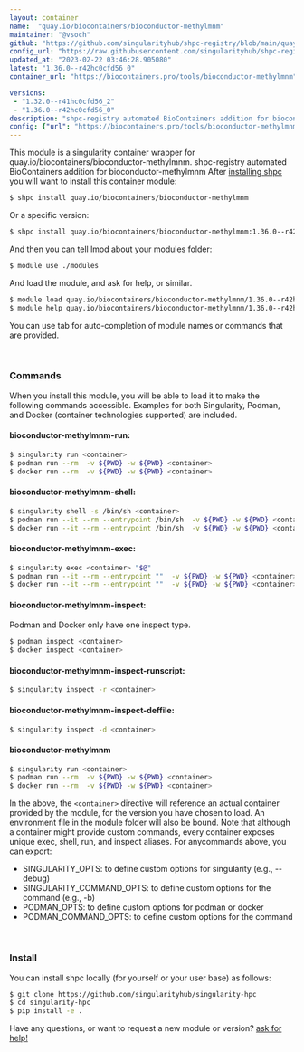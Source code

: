 ```yaml
---
layout: container
name:  "quay.io/biocontainers/bioconductor-methylmnm"
maintainer: "@vsoch"
github: "https://github.com/singularityhub/shpc-registry/blob/main/quay.io/biocontainers/bioconductor-methylmnm/container.yaml"
config_url: "https://raw.githubusercontent.com/singularityhub/shpc-registry/main/quay.io/biocontainers/bioconductor-methylmnm/container.yaml"
updated_at: "2023-02-22 03:46:28.905080"
latest: "1.36.0--r42hc0cfd56_0"
container_url: "https://biocontainers.pro/tools/bioconductor-methylmnm"

versions:
 - "1.32.0--r41hc0cfd56_2"
 - "1.36.0--r42hc0cfd56_0"
description: "shpc-registry automated BioContainers addition for bioconductor-methylmnm"
config: {"url": "https://biocontainers.pro/tools/bioconductor-methylmnm", "maintainer": "@vsoch", "description": "shpc-registry automated BioContainers addition for bioconductor-methylmnm", "latest": {"1.36.0--r42hc0cfd56_0": "sha256:87a100f6d8389c8addab16a4435e1c2566ced3978e21efdb579933ba2a9bd36e"}, "tags": {"1.32.0--r41hc0cfd56_2": "sha256:76db74e93222fe45d45b039dc5148f5358756aa274897d1ac54ec05530fb4178", "1.36.0--r42hc0cfd56_0": "sha256:87a100f6d8389c8addab16a4435e1c2566ced3978e21efdb579933ba2a9bd36e"}, "docker": "quay.io/biocontainers/bioconductor-methylmnm"}
---
```


This module is a singularity container wrapper for quay.io/biocontainers/bioconductor-methylmnm.
shpc-registry automated BioContainers addition for bioconductor-methylmnm
After [installing shpc](#install) you will want to install this container module:


```bash
$ shpc install quay.io/biocontainers/bioconductor-methylmnm
```

Or a specific version:

```bash
$ shpc install quay.io/biocontainers/bioconductor-methylmnm:1.36.0--r42hc0cfd56_0
```

And then you can tell lmod about your modules folder:

```bash
$ module use ./modules
```

And load the module, and ask for help, or similar.

```bash
$ module load quay.io/biocontainers/bioconductor-methylmnm/1.36.0--r42hc0cfd56_0
$ module help quay.io/biocontainers/bioconductor-methylmnm/1.36.0--r42hc0cfd56_0
```

You can use tab for auto-completion of module names or commands that are provided.

<br>

### Commands

When you install this module, you will be able to load it to make the following commands accessible.
Examples for both Singularity, Podman, and Docker (container technologies supported) are included.

#### bioconductor-methylmnm-run:

```bash
$ singularity run <container>
$ podman run --rm  -v ${PWD} -w ${PWD} <container>
$ docker run --rm  -v ${PWD} -w ${PWD} <container>
```

#### bioconductor-methylmnm-shell:

```bash
$ singularity shell -s /bin/sh <container>
$ podman run --it --rm --entrypoint /bin/sh  -v ${PWD} -w ${PWD} <container>
$ docker run --it --rm --entrypoint /bin/sh  -v ${PWD} -w ${PWD} <container>
```

#### bioconductor-methylmnm-exec:

```bash
$ singularity exec <container> "$@"
$ podman run --it --rm --entrypoint ""  -v ${PWD} -w ${PWD} <container> "$@"
$ docker run --it --rm --entrypoint ""  -v ${PWD} -w ${PWD} <container> "$@"
```

#### bioconductor-methylmnm-inspect:

Podman and Docker only have one inspect type.

```bash
$ podman inspect <container>
$ docker inspect <container>
```

#### bioconductor-methylmnm-inspect-runscript:

```bash
$ singularity inspect -r <container>
```

#### bioconductor-methylmnm-inspect-deffile:

```bash
$ singularity inspect -d <container>
```



#### bioconductor-methylmnm

```bash
$ singularity run <container>
$ podman run --rm  -v ${PWD} -w ${PWD} <container>
$ docker run --rm  -v ${PWD} -w ${PWD} <container>
```


In the above, the `<container>` directive will reference an actual container provided
by the module, for the version you have chosen to load. An environment file in the
module folder will also be bound. Note that although a container
might provide custom commands, every container exposes unique exec, shell, run, and
inspect aliases. For anycommands above, you can export:

 - SINGULARITY_OPTS: to define custom options for singularity (e.g., --debug)
 - SINGULARITY_COMMAND_OPTS: to define custom options for the command (e.g., -b)
 - PODMAN_OPTS: to define custom options for podman or docker
 - PODMAN_COMMAND_OPTS: to define custom options for the command

<br>

### Install

You can install shpc locally (for yourself or your user base) as follows:

```bash
$ git clone https://github.com/singularityhub/singularity-hpc
$ cd singularity-hpc
$ pip install -e .
```

Have any questions, or want to request a new module or version? [ask for help!](https://github.com/singularityhub/singularity-hpc/issues)